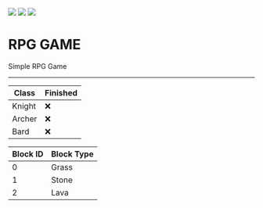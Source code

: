 ![](https://img.shields.io/badge/Owner-miloszlip%231337-ff69b4) ![](https://img.shields.io/badge/Finished-No-FF3826)
![](https://img.shields.io/github/stars/miloszlip69/RPGgame) 
# RPG GAME

Simple RPG Game

---

| Class          | Finished |
|----------------|----------|
| Knight         | :x:      |
| Archer         | :x:      |
| Bard           | :x:      |

 | Block ID | Block Type |
|----------|------------|
 | 0        | Grass      |
 | 1        | Stone      |
 | 2        | Lava       |